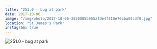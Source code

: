 ```yaml
---
title: "251.0 - bug at park"
date: 2017-10-06
image: "/img/photo/2017-10-06-3850085b955afde4f410e70cba04c3f0.jpg"
location: "St James's Park"
instagram: true
---
```


![251.0 - bug at park](/img/photo/2017-10-06-3850085b955afde4f410e70cba04c3f0.jpg)
